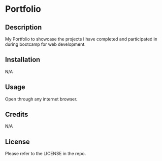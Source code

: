 # Portfolio

## Description

My Portfolio to showcase the projects I have completed and participated in during bootcamp for web development.

## Installation

N/A

## Usage

Open through any internet browser.

## Credits

N/A

## License

Please refer to the LICENSE in the repo.
